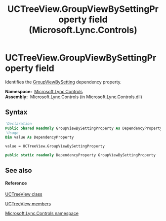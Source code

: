 ﻿---
title: UCTreeView.GroupViewBySettingProperty field (Microsoft.Lync.Controls)
TOCTitle: GroupViewBySettingProperty field
ms:assetid: F:Microsoft.Lync.Controls.UCTreeView.GroupViewBySettingProperty_DI_3_UC_OCS14MrefLyncWPF
ms:mtpsurl: https://msdn.microsoft.com/en-us/library/microsoft.lync.controls.uctreeview.groupviewbysettingproperty_di_3_uc_ocs14mreflyncwpf(v=office.15)
ms:contentKeyID: 48600643
ms.date: 07/28/2014
mtps_version: v=office.15
f1_keywords:
- Microsoft.Lync.Controls.UCTreeView.GroupViewBySettingProperty
dev_langs:
- CSharp
- JScript
- VB
- other
---

# UCTreeView.GroupViewBySettingProperty field

Identifies the [GroupViewBySetting](uctreeview-groupviewbysetting-property-microsoft-lync-controls_1.md) dependency property.

**Namespace:**  [Microsoft.Lync.Controls](microsoft-lync-controls-namespace_1.md)  
**Assembly:**  Microsoft.Lync.Controls (in Microsoft.Lync.Controls.dll)

## Syntax

``` vb
'Declaration
Public Shared ReadOnly GroupViewBySettingProperty As DependencyProperty
'Usage
Dim value As DependencyProperty

value = UCTreeView.GroupViewBySettingProperty
```

``` csharp
public static readonly DependencyProperty GroupViewBySettingProperty
```

## See also

#### Reference

[UCTreeView class](uctreeview-class-microsoft-lync-controls_1.md)

[UCTreeView members](uctreeview-members-microsoft-lync-controls_1.md)

[Microsoft.Lync.Controls namespace](microsoft-lync-controls-namespace_1.md)

